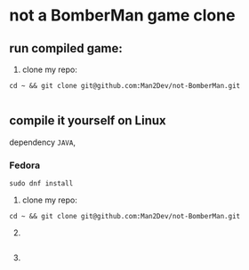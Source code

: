 # not a BomberMan game clone



## run compiled game:
1. clone my repo:
````
cd ~ && git clone git@github.com:Man2Dev/not-BomberMan.git
````

````

````

## compile it yourself on Linux
dependency `JAVA`,

### Fedora
````
sudo dnf install
````
1. clone my repo:
````
cd ~ && git clone git@github.com:Man2Dev/not-BomberMan.git
````
2.
````

````
3.
````

````

